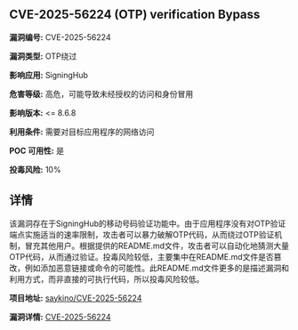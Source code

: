 ## CVE-2025-56224 (OTP) verification Bypass

**漏洞编号:** CVE-2025-56224

**漏洞类型:** OTP绕过

**影响应用:** SigningHub

**危害等级:** 高危，可能导致未经授权的访问和身份冒用

**影响版本:** <= 8.6.8

**利用条件:** 需要对目标应用程序的网络访问

**POC 可用性:** 是

**投毒风险:** 10%

## 详情

该漏洞存在于SigningHub的移动号码验证功能中。由于应用程序没有对OTP验证端点实施适当的速率限制，攻击者可以暴力破解OTP代码，从而绕过OTP验证机制，冒充其他用户。根据提供的README.md文件，攻击者可以自动化地猜测大量OTP代码，从而通过验证。投毒风险较低，主要集中在README.md文件是否篡改，例如添加恶意链接或命令的可能性。此README.md文件更多的是描述漏洞和利用方式，而非直接的可执行代码，所以投毒风险较低。

**项目地址:** [saykino/CVE-2025-56224](https://github.com/saykino/CVE-2025-56224)

**漏洞详情:** [CVE-2025-56224](https://nvd.nist.gov/vuln/detail/CVE-2025-56224)